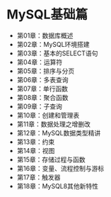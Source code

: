 # MySQL基础篇
+ 第01章：数据库概述
+ 第02章：MySQL环境搭建
+ 第03章：基本的SELECT语句
+ 第04章：运算符
+ 第05章：排序与分页
+ 第06章：多表查询
+ 第07章：单行函数
+ 第08章：聚合函数
+ 第09章：子查询
+ 第10章：创建和管理表
+ 第11章：数据处理之增删改
+ 第12章：MySQL数据类型精讲
+ 第13章：约束
+ 第14章：视图
+ 第15章：存储过程与函数
+ 第16章：变量、流程控制与游标
+ 第17章：触发器
+ 第18章：MySQL8其他新特性